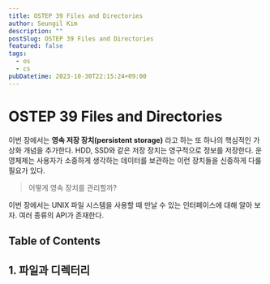 ```yaml
---
title: OSTEP 39 Files and Directories
author: Seungil Kim
description: ""
postSlug: OSTEP 39 Files and Directories
featured: false
tags:
  - os
  - cs
pubDatetime: 2023-10-30T22:15:24+09:00
---
```

# OSTEP 39 Files and Directories

이번 장에서는 **영속 저장 장치(persistent storage)** 라고 하는 또 하나의 핵심적인 가상화 개념을 추가한다. HDD, SSD와 같은 저장 장치는 영구적으로 정보를 저장한다. 운영체제는 사용자가 소중하게 생각하는 데이터를 보관하는 이런 장치들을 신중하게 다룰 필요가 있다. 

> 어떻게 영속 장치를 관리할까?

이번 장에서는 UNIX 파일 시스템을 사용할 때 만날 수 있는 인터페이스에 대해 알아 보자. 여러 종류의 API가 존재한다. 

## Table of Contents

## 1. 파일과 디렉터리

